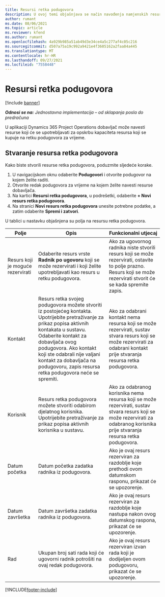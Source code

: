 ```yaml
---
title: Resursi retka podugovora
description: U ovoj temi objašnjava se način navođenja namjenskih resursa koje dobavljač daje za određeni redak podugovora za vrijeme.
author: rumant
ms.date: 08/06/2021
ms.topic: article
ms.reviewer: kfend
ms.author: rumant
ms.openlocfilehash: 4a929b985a51ab49d3e34ce4a5c277af4c05c216
ms.sourcegitcommit: d507a75a19c992a9421e4f3605162a2faa84a445
ms.translationtype: MT
ms.contentlocale: hr-HR
ms.lasthandoff: 09/27/2021
ms.locfileid: "7558448"
---
```

# <a name="subcontract-line-resources"></a>Resursi retka podugovora

[!include [banner](../../includes/dataverse-preview.md)]

_**Odnosi se na:** Jednostavna implementacija – od sklapanja posla do predračuna_

U aplikaciji Dynamics 365 Project Operations dobavljač može navesti resurse koji će se upotrebljavati za opskrbu kapaciteta resursa koji se kupuje na retku podugovora za vrijeme.

## <a name="create-subcontract-line-resources"></a>Stvaranje resursa retka podugovora

Kako biste stvorili resurse retka podugovora, poduzmite sljedeće korake.

1. U navigacijskom oknu odaberite **Podugovori** i otvorite podugovor na kojem želite raditi.
2. Otvorite redak podugovora za vrijeme na kojem želite navesti resurse dobavljača.
3. Na kartici **Resursi retka podugovora**, u podrešetki, odaberite **+ Novi resurs retka podugovora**.
4. Na stranici **Novi resurs retka podugovora** unesite potrebne podatke, a zatim odaberite **Spremi i zatvori**.

U tablici u nastavku objašnjena su polja na resursu retka podugovora.

| Polje | Opis | Funkcionalni utjecaj |
| ----- | ----------- | ----------------- |
| Resurs koji je moguće rezervirati | Odaberite resurs vrste **Radnik po ugovoru** koji se može rezervirati i koji želite upotrebljavati kao resurs u retku podugovora.| Ako za ugovornog radnika niste stvorili resurs koji se može rezervirati, ostavite to polje prazno. Resurs koji se može rezervirati stvorit će se kada spremite zapis.  |
| Kontakt | Resurs retka svojeg podugovora možete stvoriti iz postojećeg kontakta. Upotrijebite pretraživanje za prikaz popisa aktivnih kontakata u sustavu. Odaberite kontakt za dobavljača ovog podugovora. Ako kontakt koji ste odabrali nije valjani kontakt za dobavljača na podugovoru, zapis resursa retka podugovora neće se spremiti.| Ako za odabrani kontakt nema resursa koji se može rezervirati, sustav stvara resurs koji se može rezervirati za odabrani kontakt prije stvaranja resursa retka podugovora. |
| Korisnik | Resurs retka podugovora možete stvoriti odabirom djelatnog korisnika. Upotrijebite pretraživanje za prikaz popisa aktivnih korisnika u sustavu.| Ako za odabranog korisnika nema resursa koji se može rezervirati, sustav stvara resurs koji se može rezervirati za odabranog korisnika prije stvaranja resursa retka podugovora. |
| Datum početka | Datum početka zadatka radnika iz podugovora.| Ako je ovaj resurs rezerviran za razdoblje koje prethodi ovom datumskom rasponu, prikazat će se upozorenje. |
| Datum završetka | Datum završetka zadatka radnika iz podugovora.| Ako je ovaj resurs rezerviran za razdoblje koje nastupa nakon ovog datumskog raspona, prikazat će se upozorenje. |
| Rad | Ukupan broj sati rada koji će ugovorni radnik potrošiti na ovaj redak podugovora.| Ako je ovaj resurs rezerviran izvan rada koji je dodijeljen ovom podugovoru, prikazat će se upozorenje. |


[!INCLUDE[footer-include](../../includes/footer-banner.md)]
